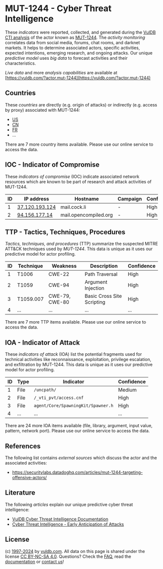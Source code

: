 # MUT-1244 - Cyber Threat Intelligence

These _indicators_ were reported, collected, and generated during the [VulDB CTI analysis](https://vuldb.com/?kb.cti) of the actor known as [MUT-1244](https://vuldb.com/?actor.mut-1244). The _activity monitoring_ correlates data from social media, forums, chat rooms, and darknet markets. It helps to determine associated actors, specific activities, expected intentions, emerging research, and ongoing attacks. Our unique _predictive model_ uses _big data_ to forecast activities and their characteristics.

_Live data_ and more _analysis capabilities_ are available at [https://vuldb.com/?actor.mut-1244](https://vuldb.com/?actor.mut-1244)

## Countries

These _countries_ are directly (e.g. origin of attacks) or indirectly (e.g. access by proxy) associated with MUT-1244:

* [US](https://vuldb.com/?country.us)
* [CN](https://vuldb.com/?country.cn)
* [FR](https://vuldb.com/?country.fr)
* ...

There are 7 more country items available. Please use our online service to access the data.

## IOC - Indicator of Compromise

These _indicators of compromise_ (IOC) indicate associated network resources which are known to be part of research and attack activities of MUT-1244.

ID | IP address | Hostname | Campaign | Confidence
-- | ---------- | -------- | -------- | ----------
1 | [37.120.193.124](https://vuldb.com/?ip.37.120.193.124) | mail.cock.li | - | High
2 | [94.156.177.14](https://vuldb.com/?ip.94.156.177.14) | mail.opencompiled.org | - | High

## TTP - Tactics, Techniques, Procedures

_Tactics, techniques, and procedures_ (TTP) summarize the suspected MITRE ATT&CK techniques used by _MUT-1244_. This data is unique as it uses our predictive model for actor profiling.

ID | Technique | Weakness | Description | Confidence
-- | --------- | -------- | ----------- | ----------
1 | T1006 | CWE-22 | Path Traversal | High
2 | T1059 | CWE-94 | Argument Injection | High
3 | T1059.007 | CWE-79, CWE-80 | Basic Cross Site Scripting | High
4 | ... | ... | ... | ...

There are 7 more TTP items available. Please use our online service to access the data.

## IOA - Indicator of Attack

These _indicators of attack_ (IOA) list the potential fragments used for technical activities like reconnaissance, exploitation, privilege escalation, and exfiltration by MUT-1244. This data is unique as it uses our predictive model for actor profiling.

ID | Type | Indicator | Confidence
-- | ---- | --------- | ----------
1 | File | `/uncpath/` | Medium
2 | File | `/_vti_pvt/access.cnf` | High
3 | File | `agent/Core/SpawningKit/Spawner.h` | High
4 | ... | ... | ...

There are 24 more IOA items available (file, library, argument, input value, pattern, network port). Please use our online service to access the data.

## References

The following list contains _external sources_ which discuss the actor and the associated activities:

* https://securitylabs.datadoghq.com/articles/mut-1244-targeting-offensive-actors/

## Literature

The following _articles_ explain our unique predictive cyber threat intelligence:

* [VulDB Cyber Threat Intelligence Documentation](https://vuldb.com/?kb.cti)
* [Cyber Threat Intelligence - Early Anticipation of Attacks](https://www.scip.ch/en/?labs.20201022)

## License

(c) [1997-2024](https://vuldb.com/?kb.changelog) by [vuldb.com](https://vuldb.com/?kb.about). All data on this page is shared under the license [CC BY-NC-SA 4.0](https://creativecommons.org/licenses/by-nc-sa/4.0/). Questions? Check the [FAQ](https://vuldb.com/?kb.faq), read the [documentation](https://vuldb.com/?kb) or [contact us](https://vuldb.com/?contact)!
